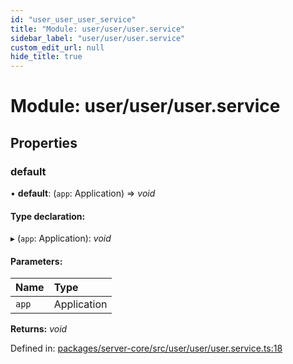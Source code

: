 ```yaml
---
id: "user_user_user_service"
title: "Module: user/user/user.service"
sidebar_label: "user/user/user.service"
custom_edit_url: null
hide_title: true
---
```


# Module: user/user/user.service

## Properties

### default

• **default**: (`app`: Application) => *void*

#### Type declaration:

▸ (`app`: Application): *void*

#### Parameters:

Name | Type |
:------ | :------ |
`app` | Application |

**Returns:** *void*

Defined in: [packages/server-core/src/user/user/user.service.ts:18](https://github.com/xr3ngine/xr3ngine/blob/a16a45d7e/packages/server-core/src/user/user/user.service.ts#L18)
